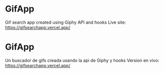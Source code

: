 # GifApp
Gif search app created using Giphy API and hooks
Live site: 
https://gifsearchapp.vercel.app/

# GifApp
Un buscador de gifs creada usando la api de Giphy y hooks
Version en vivo:
https://gifsearchapp.vercel.app/
